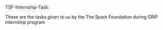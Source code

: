 
TSF-Internship-Task:

These are the tasks given to us by the The Spark Foundation during GRIP internship program

